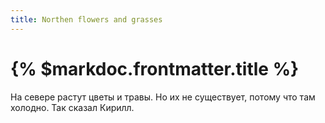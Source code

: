 ```yaml
---
title: Northen flowers and grasses
---
```

# {% $markdoc.frontmatter.title %}
На севере растут цветы и травы. Но их не существует, потому что там холодно. Так сказал Кирилл.